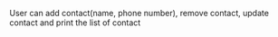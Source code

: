 <P>User can add contact(name, phone number), remove contact, update contact and print the list of contact</p>

